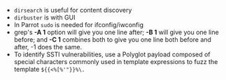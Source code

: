 - `dirsearch` is useful for content discovery
- `dirbuster` is with GUI
- In Parrot `sudo` is needed for ifconfig/iwconfig
- grep's **-A 1** option will give you one line after; **-B 1** will give you one line before; and **-C 1** combines both to give you one line both before and after, -1 does the same.
- To identify SSTI vulnerabilities, use a Polyglot payload composed of special characters commonly used in template expressions to fuzz the template
   `${{<%[%'"}}%\.`